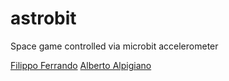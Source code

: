 # astrobit
Space game controlled via microbit accelerometer

[Filippo Ferrando](https://github.com/filippo-ferrando)
[Alberto Alpigiano](https://github.com/AlbyAa03)
